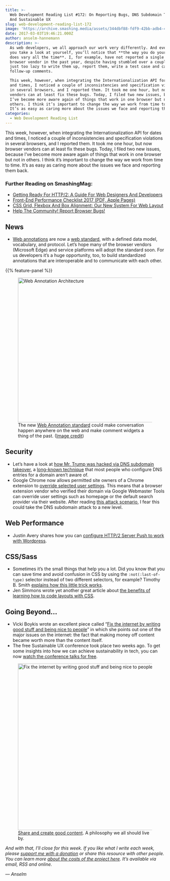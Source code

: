 ```yaml
---
title: >-
  Web Development Reading List #172: On Reporting Bugs, DNS Subdomain Takeovers,
  And Sustainable UX
slug: web-development-reading-list-172
image: 'https://archive.smashing.media/assets/344dbf88-fdf9-42bb-adb4-46f01eedd629/fa3b0be5-0e9e-4cb7-bcc0-bf92a133f0fd/wdrl-172-opt.png'
date: 2017-03-03T19:46:21.000Z
author: anselm-hannemann
description: >-
  As web developers, we all approach our work very differently. And even when
  you take a look at yourself, you’ll notice that **the way you do your work
  does vary all the time**. I, for example, have not reported a single bug to a
  browser vendor in the past year, despite having stumbled over a couple. I was
  just too lazy to write them up, report them, write a test case and care about
  follow-up comments.

  This week, however, when integrating the Internationalization API for dates
  and times, I noticed a couple of inconsistencies and specification violations
  in several browsers, and I reported them. It took me one hour, but now browser
  vendors can at least fix these bugs. Today, I filed two new issues, because
  I’ve become more aware again of things that work in one browser but not in
  others. I think it’s important to change the way we work from time to time.
  It’s as easy as caring more about the issues we face and reporting them back.
categories:
  - Web Development Reading List
---
```

This week, however, when integrating the Internationalization API for dates and times, I noticed a couple of inconsistencies and specification violations in several browsers, and I reported them. It took me one hour, but now browser vendors can at least fix these bugs. Today, I filed two new issues, because I’ve become more aware again of things that work in one browser but not in others. I think it’s important to change the way we work from time to time. It’s as easy as caring more about the issues we face and reporting them back.</p>

### <span class="rh">Further Reading</span> on SmashingMag:

*   [Getting Ready For HTTP/2: A Guide For Web Designers And Developers](https://www.smashingmagazine.com/2016/02/getting-ready-for-http2/)
*   [Front-End Performance Checklist 2017 (PDF, Apple Pages)](https://www.smashingmagazine.com/2016/12/front-end-performance-checklist-2017-pdf-pages/)
*   [CSS Grid, Flexbox And Box Alignment: Our New System For Web Layout](https://www.smashingmagazine.com/2016/11/css-grids-flexbox-and-box-alignment-our-new-system-for-web-layout/)
*   [Help The Community! Report Browser Bugs!](https://www.smashingmagazine.com/2011/09/help-the-community-report-browser-bugs/)

## News

*   [Web annotations](https://hypothes.is/blog/annotation-is-now-a-web-standard/) are now a [web standard](https://www.w3.org/blog/news/archives/6156), with a defined data model, vocabulary, and protocol. Let’s hope many of the browser vendors (Microsoft Edge) and service platforms will adopt the standard soon. For us developers it’s a huge opportunity, too, to build standardized annotations that are interoperable and to communicate with each other.

{{% feature-panel %}}

<figure><a href="https://hypothes.is/blog/annotation-is-now-a-web-standard/"><img loading="lazy" decoding="async" src="https://archive.smashing.media/assets/344dbf88-fdf9-42bb-adb4-46f01eedd629/aa30826e-7080-4ef2-8d47-1c4d86ce13b9/web-annotation-architecture-opt.png" width="800" height="456" alt="Web Annotation Architecture" /></a><figcaption>The new <a href="https://hypothes.is/blog/annotation-is-now-a-web-standard/">Web Annotation standard</a> could make conversation happen anywhere on the web and make comment widgets a thing of the past. (<a href="https://hypothes.is/blog/annotation-is-now-a-web-standard/">Image credit</a>)</figcaption></figure>

## Security

*   Let’s have a look at [how Mr. Trump was hacked via DNS subdomain takeover](https://www.networkworld.com/article/3171732/security/iraqi-hacker-took-credit-for-hijacking-subdomain-and-defacing-trump-site.html), a [long-known technique](https://labs.detectify.com/2014/10/21/hostile-subdomain-takeover-using-herokugithubdesk-more/) that most people who configure DNS entries for a domain aren’t aware of.
*   Google Chrome now allows permitted site owners of a Chrome extension to [override selected user settings](https://developer.chrome.com/extensions/settings_override). This means that a browser extension vendor who verified their domain via Google Webmaster Tools can override user settings such as homepage or the default search provider via their website. After reading [this attack scenario](https://labs.detectify.com/2014/10/21/hostile-subdomain-takeover-using-herokugithubdesk-more/), I fear this could take the DNS subdomain attack to a new level.</p>

## Web Performance

*   Justin Avery shares how you can [configure HTTP/2 Server Push to work with Wordpress](https://responsivedesign.is/articles/configuring-http2-push-wordpress/).</p>

## CSS/Sass

*   Sometimes it’s the small things that help you a lot. Did you know that you can save time and avoid confusion in CSS by using the `:not(:last-of-type)` selector instead of two different selectors, for example? Timothy B. Smith [explains how this little trick works](https://theboldreport.net/2017/02/css-tip-use-not-to-save-time-and-lines-of-code/).
*   Jen Simmons wrote yet another great article about [the benefits of learning how to code layouts with CSS](https://jensimmons.com/post/feb-28-2017/benefits-learning-how-code-layouts-css).</p>

## Going Beyond…

*   Vicki Boykis wrote an excellent piece called “[Fix the internet by writing good stuff and being nice to people](https://blog.vickiboykis.com/2016/11/20/fix-the-internet/)” in which she points out one of the major issues on the internet: the fact that making money off content became worth more than the content itself.
*   The free Sustainable UX conference took place two weeks ago. To get some insights into how we can achieve sustainability in tech, you can now [watch the conference talks for free](https://www.youtube.com/playlist?list=PLrJVv8APJhWnHo_Gzt_cVwhLpABKtQi9R).

<figure><a href="https://blog.vickiboykis.com/2016/11/20/fix-the-internet/"><img loading="lazy" decoding="async" src="https://archive.smashing.media/assets/344dbf88-fdf9-42bb-adb4-46f01eedd629/c0d77ef8-6b87-45ab-8027-e3261b8a58cf/write-good-stuff-opt.png" width="800" height="525" alt="Fix the internet by writing good stuff and being nice to people" /></a><figcaption><a href="https://blog.vickiboykis.com/2016/11/20/fix-the-internet/">Share and create good content</a>. A philosophy we all should live by.</figcaption></figure>

_And with that, I’ll close for this week. If you like what I write each week, please [support me with a donation](https://wdrl.info/donate) or share this resource with other people. You can learn more [about the costs of the project here](https://wdrl.info/costs/). It’s available via email, RSS and online._

_— Anselm_

